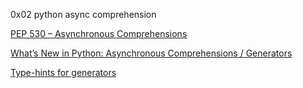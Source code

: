 0x02 python async comprehension

[PEP 530 – Asynchronous Comprehensions](https://peps.python.org/pep-0530/)

[What’s New in Python: Asynchronous Comprehensions / Generators](https://www.blog.pythonlibrary.org/2017/02/14/whats-new-in-python-asynchronous-comprehensions-generators/)

[Type-hints for generators](https://stackoverflow.com/questions/42531143/how-to-type-hint-a-generator-in-python-3)

